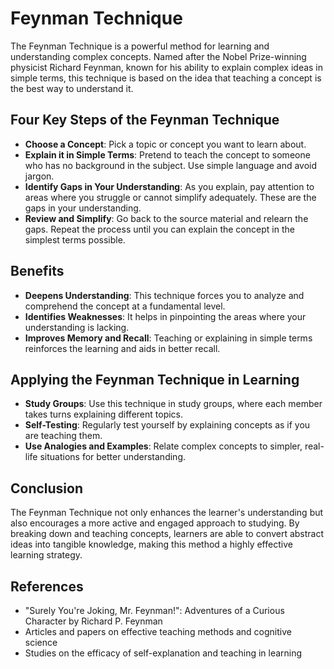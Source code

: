 # Feynman Technique

The Feynman Technique is a powerful method for learning and understanding complex concepts. Named after the Nobel Prize-winning physicist Richard Feynman, known for his ability to explain complex ideas in simple terms, this technique is based on the idea that teaching a concept is the best way to understand it.

## Four Key Steps of the Feynman Technique

- **Choose a Concept**: Pick a topic or concept you want to learn about.
- **Explain it in Simple Terms**: Pretend to teach the concept to someone who has no background in the subject. Use simple language and avoid jargon.
- **Identify Gaps in Your Understanding**: As you explain, pay attention to areas where you struggle or cannot simplify adequately. These are the gaps in your understanding.
- **Review and Simplify**: Go back to the source material and relearn the gaps. Repeat the process until you can explain the concept in the simplest terms possible.

## Benefits

- **Deepens Understanding**: This technique forces you to analyze and comprehend the concept at a fundamental level.
- **Identifies Weaknesses**: It helps in pinpointing the areas where your understanding is lacking.
- **Improves Memory and Recall**: Teaching or explaining in simple terms reinforces the learning and aids in better recall.

## Applying the Feynman Technique in Learning

- **Study Groups**: Use this technique in study groups, where each member takes turns explaining different topics.
- **Self-Testing**: Regularly test yourself by explaining concepts as if you are teaching them.
- **Use Analogies and Examples**: Relate complex concepts to simpler, real-life situations for better understanding.

## Conclusion

The Feynman Technique not only enhances the learner's understanding but also encourages a more active and engaged approach to studying. By breaking down and teaching concepts, learners are able to convert abstract ideas into tangible knowledge, making this method a highly effective learning strategy.

## References

- "Surely You're Joking, Mr. Feynman!": Adventures of a Curious Character by Richard P. Feynman
- Articles and papers on effective teaching methods and cognitive science
- Studies on the efficacy of self-explanation and teaching in learning
